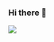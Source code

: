 ### Hi there 👋

<a href="버튼을 눌렀을 때 이동할 링크" target="_blank"><img src="https://img.shields.io/badge/Notion-#EF2D5E?style=plastic&logo=appveyor&logoColor=#EF2D5E"/></a>

<!--
**won4932/won4932** is a ✨ _special_ ✨ repository because its `README.md` (this file) appears on your GitHub profile.

Here are some ideas to get you started:

- 🔭 I’m currently working on ...
- 🌱 I’m currently learning ...
- 👯 I’m looking to collaborate on ...
- 🤔 I’m looking for help with ...
- 💬 Ask me about ...
- 📫 How to reach me: ...
- 😄 Pronouns: ...
- ⚡ Fun fact: ...
-->
